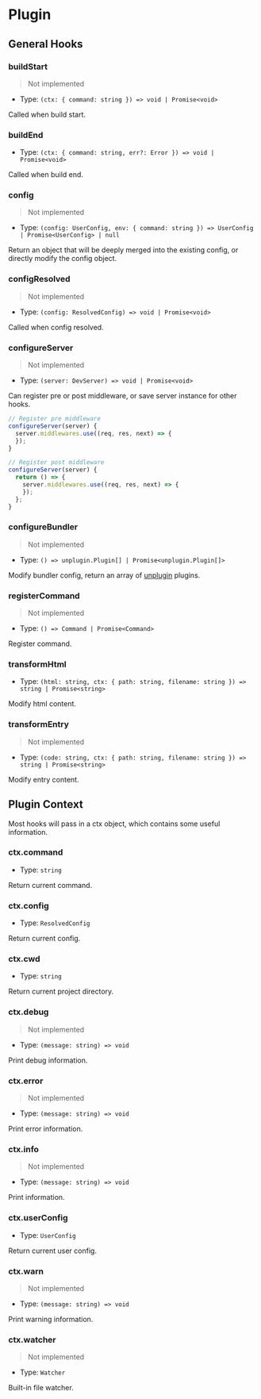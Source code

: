 # Plugin

## General Hooks

### buildStart

> Not implemented

- Type: `(ctx: { command: string }) => void | Promise<void>`

Called when build start.

### buildEnd

- Type: `(ctx: { command: string, err?: Error }) => void | Promise<void>`

Called when build end.

### config

> Not implemented

- Type: `(config: UserConfig, env: { command: string }) => UserConfig | Promise<UserConfig> | null`

Return an object that will be deeply merged into the existing config, or directly modify the config object.

### configResolved

> Not implemented

- Type: `(config: ResolvedConfig) => void | Promise<void>`

Called when config resolved.

### configureServer

> Not implemented

- Type: `(server: DevServer) => void | Promise<void>`

Can register pre or post middleware, or save server instance for other hooks.

```ts
// Register pre middleware
configureServer(server) {
  server.middlewares.use((req, res, next) => {
  });
}

// Register post middleware
configureServer(server) {
  return () => {
    server.middlewares.use((req, res, next) => {
    });
  };
}
```

### configureBundler

> Not implemented

- Type: `() => unplugin.Plugin[] | Promise<unplugin.Plugin[]>`

Modify bundler config, return an array of [unplugin](https://unplugin.unjs.io/) plugins.

### registerCommand

> Not implemented

- Type: `() => Command | Promise<Command>`

Register command.

### transformHtml

- Type: `(html: string, ctx: { path: string, filename: string }) => string | Promise<string>`

Modify html content.

### transformEntry

> Not implemented

- Type: `(code: string, ctx: { path: string, filename: string }) => string | Promise<string>`

Modify entry content.

## Plugin Context

Most hooks will pass in a ctx object, which contains some useful information.

### ctx.command

- Type: `string`

Return current command.

### ctx.config

- Type: `ResolvedConfig`

Return current config.

### ctx.cwd

- Type: `string`

Return current project directory.

### ctx.debug

> Not implemented

- Type: `(message: string) => void`

Print debug information.

### ctx.error

> Not implemented

- Type: `(message: string) => void`

Print error information.

### ctx.info

> Not implemented

- Type: `(message: string) => void`

Print information.

### ctx.userConfig

- Type: `UserConfig`

Return current user config.

### ctx.warn

> Not implemented

- Type: `(message: string) => void`

Print warning information.

### ctx.watcher

> Not implemented

- Type: `Watcher`

Built-in file watcher.
